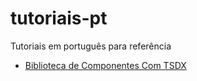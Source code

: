 # tutoriais-pt
Tutoriais em português para referência

- [Biblioteca de Componentes Com TSDX](biblioteca-de-componentes-com-TSDX)

